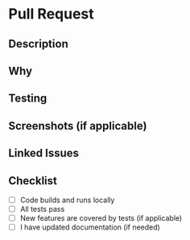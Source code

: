 # Pull Request

## Description
<!-- 
What does this PR do? 
Describe the changes made, such as what was added, removed, or refactored.
Example: 
- Set up Prisma and created User model
- Implemented signup API with hashed password
-->

## Why
<!-- 
Why are these changes necessary? 
Explain the motivation or problem being solved.
Example: 
This allows users to register securely and lays the foundation for authentication features.
-->

## Testing
<!-- 
How did you test this feature? What steps should reviewers follow?
Example: 
- Ran `npx prisma migrate dev`
- Verified `/api/auth/signup` works via Postman with valid inputs
- Checked DB to confirm user creation
-->

## Screenshots (if applicable)
<!-- 
Attach UI screenshots or logs if relevant.
-->

## Linked Issues
<!-- 
List any related issues/tickets.
Example: 
Closes #12
-->

## Checklist
- [ ] Code builds and runs locally
- [ ] All tests pass
- [ ] New features are covered by tests (if applicable)
- [ ] I have updated documentation (if needed)
